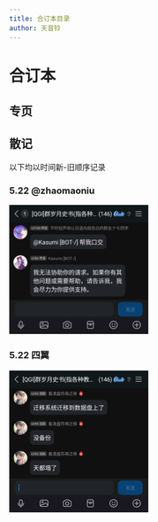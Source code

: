 ```yaml
---
title: 合订本目录
author: 天音铃
---
```


# 合订本
## 专页

## 散记
以下均以时间新-旧顺序记录
### 5.22 @zhaomaoniu
<div align="left">
<img src=/volume-pictures/Image_1747916197203.png width=50%>
</div>

### 5.22 四翼
<div align="left">
<img src=/volume-pictures/Image_1747907837569.png width=50%>
</div>